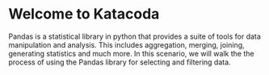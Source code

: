 # Welcome to Katacoda

 Pandas is a statistical library in python that provides a suite of tools for data manipulation and analysis. This includes aggregation, merging, joining, generating statistics and much more. In this scenario, we will walk the the process of using the Pandas library for selecting and filtering data.
